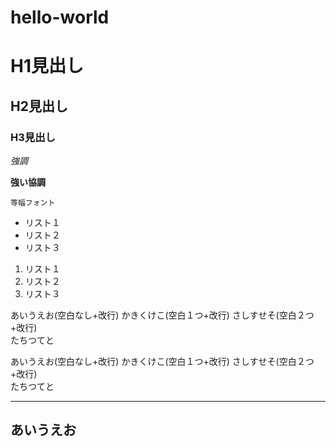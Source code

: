 # hello-world

# H1見出し
## H2見出し
### H3見出し

*強調*

**強い協調**

`等幅フォント`

* リスト１
* リスト２
* リスト３

1. リスト１
2. リスト２
3. リスト３

あいうえお(空白なし+改行)
かきくけこ(空白１つ+改行) 
さしすせそ(空白２つ+改行)  
たちつてと

あいうえお(空白なし+改行)
かきくけこ(空白１つ+改行) 
さしすせそ(空白２つ+改行)  
たちつてと

---
あいうえお
---

